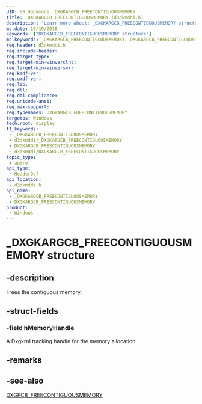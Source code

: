 ```yaml
---
UID: NS:d3dkmddi._DXGKARGCB_FREECONTIGUOUSMEMORY
title: _DXGKARGCB_FREECONTIGUOUSMEMORY (d3dkmddi.h)
description: "Learn more about: _DXGKARGCB_FREECONTIGUOUSMEMORY structure"
ms.date: 10/19/2018
keywords: ["DXGKARGCB_FREECONTIGUOUSMEMORY structure"]
ms.keywords: _DXGKARGCB_FREECONTIGUOUSMEMORY, DXGKARGCB_FREECONTIGUOUSMEMORY,
req.header: d3dkmddi.h
req.include-header: 
req.target-type: 
req.target-min-winverclnt: 
req.target-min-winversvr: 
req.kmdf-ver: 
req.umdf-ver: 
req.lib: 
req.dll: 
req.ddi-compliance: 
req.unicode-ansi: 
req.max-support: 
req.typenames: DXGKARGCB_FREECONTIGUOUSMEMORY
targetos: Windows
tech.root: display
f1_keywords:
 - _DXGKARGCB_FREECONTIGUOUSMEMORY
 - d3dkmddi/_DXGKARGCB_FREECONTIGUOUSMEMORY
 - DXGKARGCB_FREECONTIGUOUSMEMORY
 - d3dkmddi/DXGKARGCB_FREECONTIGUOUSMEMORY
topic_type:
 - apiref
api_type:
 - HeaderDef
api_location:
 - d3dkmddi.h
api_name:
 - _DXGKARGCB_FREECONTIGUOUSMEMORY
 - DXGKARGCB_FREECONTIGUOUSMEMORY
product:
 - Windows
---
```


# _DXGKARGCB_FREECONTIGUOUSMEMORY structure


## -description

Frees the contiguous memory.

## -struct-fields

### -field hMemoryHandle

A Dxgkrnl tracking handle for the memory allocation.

## -remarks

## -see-also

[DXGKCB_FREECONTIGUOUSMEMORY](nc-d3dkmddi-dxgkcb_freecontiguousmemory.md)

